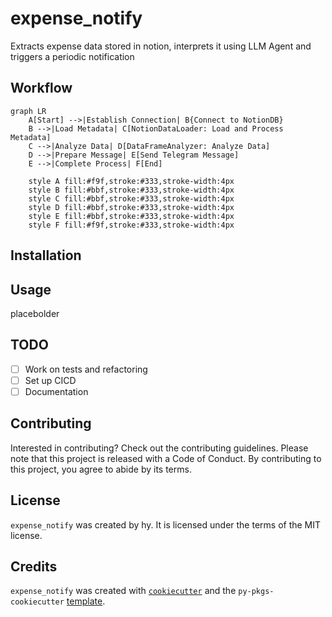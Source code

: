 # expense_notify

Extracts expense data stored in notion, interprets it using LLM Agent and triggers a periodic notification

## Workflow

```mermaid
graph LR
    A[Start] -->|Establish Connection| B{Connect to NotionDB}
    B -->|Load Metadata| C[NotionDataLoader: Load and Process Metadata]
    C -->|Analyze Data| D[DataFrameAnalyzer: Analyze Data]
    D -->|Prepare Message| E[Send Telegram Message]
    E -->|Complete Process| F[End]
    
    style A fill:#f9f,stroke:#333,stroke-width:4px
    style B fill:#bbf,stroke:#333,stroke-width:4px
    style C fill:#bbf,stroke:#333,stroke-width:4px
    style D fill:#bbf,stroke:#333,stroke-width:4px
    style E fill:#bbf,stroke:#333,stroke-width:4px
    style F fill:#f9f,stroke:#333,stroke-width:4px

```

## Installation

<!-- ```bash
$ pip install expense_notify
``` -->

## Usage

placebolder


## TODO
- [ ] Work on tests and refactoring
- [ ] Set up CICD
- [ ] Documentation

## Contributing

Interested in contributing? Check out the contributing guidelines. Please note that this project is released with a Code of Conduct. By contributing to this project, you agree to abide by its terms.

## License

`expense_notify` was created by hy. It is licensed under the terms of the MIT license.

## Credits

`expense_notify` was created with [`cookiecutter`](https://cookiecutter.readthedocs.io/en/latest/) and the `py-pkgs-cookiecutter` [template](https://github.com/py-pkgs/py-pkgs-cookiecutter).
